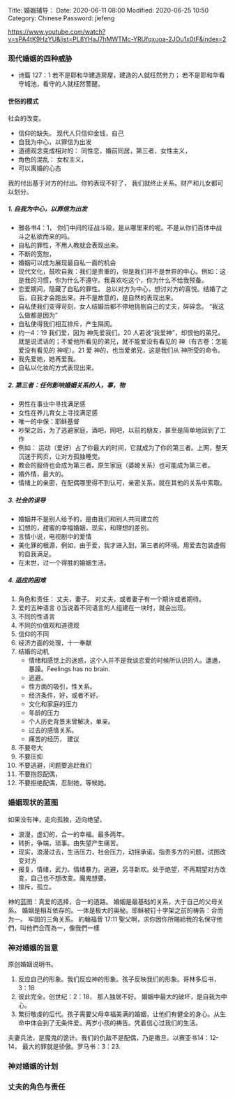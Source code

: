 Title: 婚姻辅导：
Date: 2020-06-11 08:00
Modified: 2020-06-25 10:50
Category: Chinese
Password: jiefeng

https://www.youtube.com/watch?v=sPA4tK9HzYU&list=PL8YHaJ7hMWTMc-YRUfqxuoa-2JOu1x0tF&index=2
### 现代婚姻的四种威胁
- 诗篇 127：1  若不是耶和华建造房屋，建造的人就枉然劳力； 若不是耶和华看守城池，看守的人就枉然警醒。

#### 世俗的模式

社会的改变。
- 信仰的缺失。 现代人只信仰金钱，自己
- 自我为中心，以罪信为出发
- 道德观念变成相对的： 同性恋，婚前同居，第三者，女性主义，
- 角色的混乱： 女权主义，
- 可以离婚的心态

我的付出基于对方的付出。你的表现不好了， 我们就终止关系。财产和儿女都可以划分。

##### 1. 自我为中心，以罪信为出发

- 雅各书4：1， 你们中间的征战斗殴，是从哪里来的呢。不是从你们百体中战斗之私欲而来的吗。
- 自私的罪性，不用人教就会表现出来。
- 不断的宽恕，
- 婚姻可以成为展现最自私一面的机会
- 现代文化，鼓吹自我：我们是贵重的，但是我们并不是世界的中心。例如：这是我的习惯，你为什么不遵守。我喜欢吃这个，你为什么不给我预备。 
- 恋爱期间，隐藏了自私的罪性。 总以对方为中心，想讨对方的喜悦。结婚了之后，自我才会跑出来。并不是故意的，是自然的表现出来。
- 自私使我们变得苛刻，女人结婚后都不停地挑剔自己的丈夫，碎碎念。 “我这么做都是因为”
- 自私使得我们相互排斥，产生隔阂。
- 约一4：19 我们爱，因为 神先爱我们。20 人若说“我爱神”，却恨他的弟兄，就是说谎话的；不爱他所看见的弟兄，就不能爱没有看见的 神（有古卷：怎能爱没有看见的 神呢）。21 爱 神的，也当爱弟兄，这是我们从 神所受的命令。 
- 我先爱她，她再爱我。 
- 自私以化妆的方式表现出来。

##### 2. 第三者：任何影响婚姻关系的人，事，物
- 男性在事业中寻找满足感
- 女性在养儿育女上寻找满足感
- 唯一的中保：耶稣基督
- 吵架之后，为了逃避家庭，酒吧，网吧，以前的朋友，甚至是简单地回到了工作
- 例如： 运动（爱好）占了你最大的时间，它就成为了你的第三者。上网，整天沉迷于网页，让对方孤独睡觉。
- 教会的服侍也会成为第三者。原生家庭（婆媳关系）也可能成为第三者。
- 婚外情，最大的。
- 情绪上的亲密，在配偶哪里得不到认可，亲密关系，就在其他的关系中索取。

##### 3. 社会的误导
- 婚姻并不是别人给予的，是由我们和别人共同建立的
- 幻想的，甜蜜的幸福婚姻，现实，和理想的差别。
- 言情小说，电视剧中的爱情
- 美化罪的根源，例如，由于爱，我才进入到，第三者的环境。用爱去包装虚假的自我满足。
- 在末世，过一个得胜的婚姻生活。 

##### 4. 适应的困难
1. 角色和责任： 丈夫，妻子。 对丈夫，或者妻子有一个期许或者期待。
2. 爱的五种语言 ()当说着不同语言的人组建在一块时，就会出现。
3. 不同的性语言
4. 不同的价值观和道德观
5. 信仰的不同 
6. 经济方面的处理，十一奉献
7. 结婚的动机
	- 情绪和感觉上的迷惑，这个人并不是我谈恋爱的时候所认识的人。邋遢，暴躁。Feelings has no brain. 
	- 逃避。
	- 性方面的吸引，性关系。
	- 经济条件，好，或者不好。
	- 文化和家庭的压力
	- 年龄的压力 
	- 个人历史背景未曾解决，单亲。
	- 过去的感情关系。
	- 痛苦的经历，
建议
1. 不要夸大
2. 不要压抑
3. 不要逃避，问题要追赶我们
4. 不要抱怨配偶，
5. 不要拒绝配偶，忍耐她，等候她。

### 婚姻现状的蓝图

如果没有神，走向孤独，迈向绝望。
- 浪漫，虚幻的，合一的幸福。最多两年。
- 转折，争端，琐事。由失望产生痛苦。
- 现实，浪漫过去，生活压力，社会压力，动摇承诺。指责多方的问题，试图改变对方
- 报复，情绪，武力。情绪暴力。逃避，另寻新欢。处于绝望，不再期望对方改变，自己也不想改变。魔鬼想要。
- 排斥，孤立。

神的蓝图：真爱的选择，合一的道路。
婚姻是最基础的关系，大于自己的父母关系。
婚姻是相互依存的。一体是极大的奥秘。耶稣被钉十字架之前的祷告：合而为一。 牢固的三角关系。 約翰福音 17:11 聖父啊，求你因你所賜給我的名保守他們，叫他們合而為一，像我們一樣

### 神对婚姻的旨意

原创婚姻说明书。
1. 反应自己的形象。我们反应神的形象。孩子反映我们的形象。哥林多后书，3：18
2. 彼此完全。创世纪：2：18， 那人独居不好。 婚姻中最大的破坏，是自我为中心。
3. 繁衍敬虔的后代。孩子需要父母幸福美满的婚姻，让他们有健全的身心。从生命中体会到了无条件爱。两岁小孩的祷告。凭着信心过我们的生活。

夫妻兵法，是魔鬼的诡计。我们的仇敌不是配偶，乃是撒旦。以赛亚书14：12-14， 最大的罪就是骄傲。罗马书：3：23. 

### 神对婚姻的计划


### 丈夫的角色与责任
